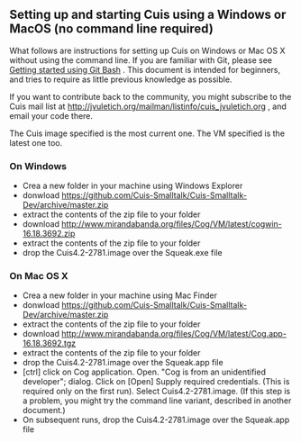 ## Setting up and starting Cuis using a Windows or MacOS (no command line required)

What follows are instructions for setting up Cuis on Windows or Mac OS X without using the command line. If you are familiar with Git, please see [Getting started using Git Bash](GettingStarted-UsingGitAndCommandline.md) . This document is intended for beginners, and tries to require as little previous knowledge as possible.

If you want to contribute back to the community, you might subscribe to the Cuis mail list at http://jvuletich.org/mailman/listinfo/cuis_jvuletich.org , and email your code there.

The Cuis image specified is the most current one. The VM specified is the latest one too.

### On Windows ###
* Crea a new folder in your machine using Windows Explorer
* donwload https://github.com/Cuis-Smalltalk/Cuis-Smalltalk-Dev/archive/master.zip
* extract the contents of the zip file to your folder
* download http://www.mirandabanda.org/files/Cog/VM/latest/cogwin-16.18.3692.zip
* extract the contents of the zip file to your folder
* drop the Cuis4.2-2781.image over the Squeak.exe file

### On Mac OS X ###
* Crea a new folder in your machine using Mac Finder
* donwload https://github.com/Cuis-Smalltalk/Cuis-Smalltalk-Dev/archive/master.zip
* extract the contents of the zip file to your folder
* download http://www.mirandabanda.org/files/Cog/VM/latest/Cog.app-16.18.3692.tgz
* extract the contents of the zip file to your folder
* drop the Cuis4.2-2781.image over the Squeak.app file
* [ctrl] click on Cog application. Open. "Cog is from an unidentified developer"; dialog. Click on [Open] Supply required credentials. (This is required only on the first run). Select Cuis4.2-2781.image. (If this step is a problem, you might try the command line variant, described in another document.)
* On subsequent runs, drop the Cuis4.2-2781.image over the Squeak.app file
